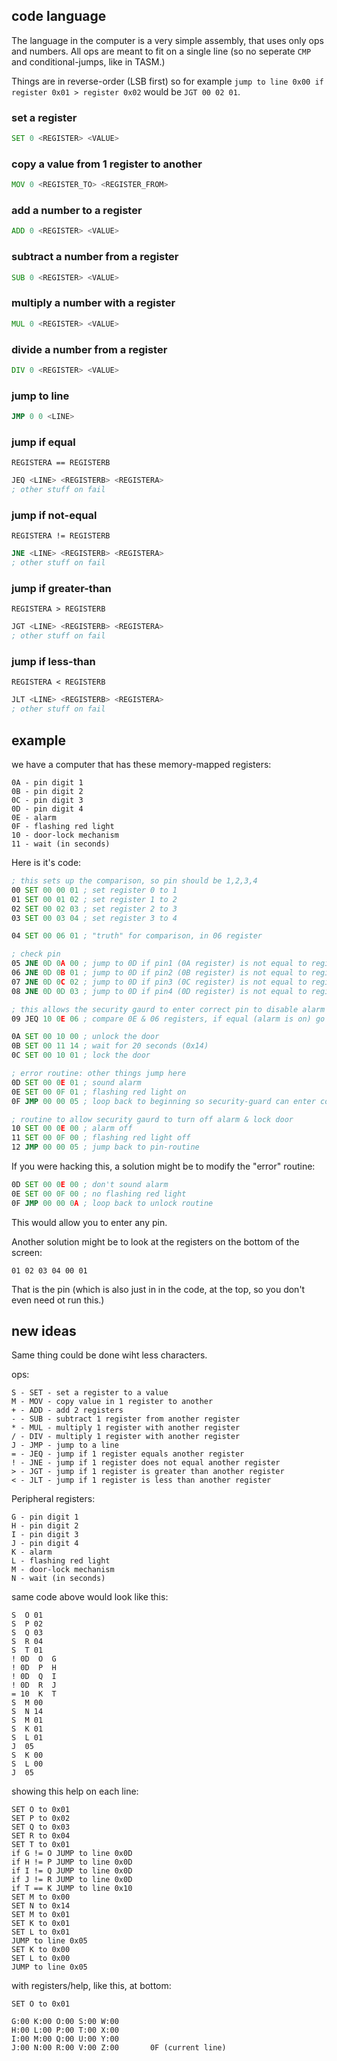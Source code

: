## code language

The language in the computer is a very simple assembly, that uses only ops and numbers. All ops are meant to fit on a single line (so no seperate `CMP` and conditional-jumps, like in TASM.)

Things are in reverse-order (LSB first) so for example `jump to line 0x00 if register 0x01 > register 0x02` would be `JGT 00 02 01`.

### set a register

```asm
SET 0 <REGISTER> <VALUE>
```

### copy a value from 1 register to another

```asm
MOV 0 <REGISTER_TO> <REGISTER_FROM>
```

### add a number to a register

```asm
ADD 0 <REGISTER> <VALUE>
```

### subtract a number from a register

```asm
SUB 0 <REGISTER> <VALUE>
```

### multiply a number with a register

```asm
MUL 0 <REGISTER> <VALUE>
```

### divide a number from a register

```asm
DIV 0 <REGISTER> <VALUE>
```

### jump to line

```asm
JMP 0 0 <LINE>
```

### jump if equal

`REGISTERA == REGISTERB`

```asm
JEQ <LINE> <REGISTERB> <REGISTERA>
; other stuff on fail
```

### jump if not-equal

`REGISTERA != REGISTERB`

```asm
JNE <LINE> <REGISTERB> <REGISTERA>
; other stuff on fail
```

### jump if greater-than

`REGISTERA > REGISTERB`

```asm
JGT <LINE> <REGISTERB> <REGISTERA>
; other stuff on fail
```

### jump if less-than

`REGISTERA < REGISTERB`

```asm
JLT <LINE> <REGISTERB> <REGISTERA>
; other stuff on fail
```

## example

we have a computer that has these memory-mapped registers:

```
0A - pin digit 1
0B - pin digit 2
0C - pin digit 3
0D - pin digit 4
0E - alarm
0F - flashing red light
10 - door-lock mechanism
11 - wait (in seconds)
```

Here is it's code:

```asm
; this sets up the comparison, so pin should be 1,2,3,4
00 SET 00 00 01 ; set register 0 to 1
01 SET 00 01 02 ; set register 1 to 2
02 SET 00 02 03 ; set register 2 to 3
03 SET 00 03 04 ; set register 3 to 4

04 SET 00 06 01 ; "truth" for comparison, in 06 register

; check pin
05 JNE 0D 0A 00 ; jump to 0D if pin1 (0A register) is not equal to register 00 (1)
06 JNE 0D 0B 01 ; jump to 0D if pin2 (0B register) is not equal to register 01 (2)
07 JNE 0D 0C 02 ; jump to 0D if pin3 (0C register) is not equal to register 02 (3)
08 JNE 0D 0D 03 ; jump to 0D if pin4 (0D register) is not equal to register 03 (4)

; this allows the security gaurd to enter correct pin to disable alarm
09 JEQ 10 0E 06 ; compare 0E & 06 registers, if equal (alarm is on) go turn it off by jumping to 10

0A SET 00 10 00 ; unlock the door
0B SET 00 11 14 ; wait for 20 seconds (0x14)
0C SET 00 10 01 ; lock the door

; error routine: other things jump here
0D SET 00 0E 01 ; sound alarm
0E SET 00 0F 01 ; flashing red light on
0F JMP 00 00 05 ; loop back to beginning so security-guard can enter correct code to disable alarm

; routine to allow security gaurd to turn off alarm & lock door
10 SET 00 0E 00 ; alarm off
11 SET 00 0F 00 ; flashing red light off
12 JMP 00 00 05 ; jump back to pin-routine
```

If you were hacking this, a solution might be to modify the "error" routine:

```asm
0D SET 00 0E 00 ; don't sound alarm
0E SET 00 0F 00 ; no flashing red light
0F JMP 00 00 0A ; loop back to unlock routine
```

This would allow you to enter any pin.

Another solution might be to look at the registers on the bottom of the screen:

```
01 02 03 04 00 01
```

That is the pin (which is also just in in the code, at the top, so you don't even need ot run this.)


## new ideas

Same thing could be done wiht less characters.

ops:

```
S - SET - set a register to a value
M - MOV - copy value in 1 register to another
+ - ADD - add 2 registers
- - SUB - subtract 1 register from another register
* - MUL - multiply 1 register with another register
/ - DIV - multiply 1 register with another register
J - JMP - jump to a line
= - JEQ - jump if 1 register equals another register
! - JNE - jump if 1 register does not equal another register
> - JGT - jump if 1 register is greater than another register
< - JLT - jump if 1 register is less than another register
```

Peripheral registers:

```
G - pin digit 1
H - pin digit 2
I - pin digit 3
J - pin digit 4
K - alarm
L - flashing red light
M - door-lock mechanism
N - wait (in seconds)
```

same code above would look like this:

```
S  O 01   
S  P 02   
S  Q 03   
S  R 04   
S  T 01   
! 0D  O  G
! 0D  P  H
! 0D  Q  I
! 0D  R  J
= 10  K  T
S  M 00   
S  N 14   
S  M 01   
S  K 01   
S  L 01   
J  05     
S  K 00   
S  L 00   
J  05     
```

showing this help on each line:

```
SET O to 0x01
SET P to 0x02
SET Q to 0x03
SET R to 0x04
SET T to 0x01
if G != O JUMP to line 0x0D
if H != P JUMP to line 0x0D
if I != Q JUMP to line 0x0D
if J != R JUMP to line 0x0D
if T == K JUMP to line 0x10
SET M to 0x00
SET N to 0x14
SET M to 0x01
SET K to 0x01
SET L to 0x01
JUMP to line 0x05
SET K to 0x00
SET L to 0x00
JUMP to line 0x05
```

with registers/help, like this, at bottom:

```
SET O to 0x01

G:00 K:00 O:00 S:00 W:00
H:00 L:00 P:00 T:00 X:00
I:00 M:00 Q:00 U:00 Y:00
J:00 N:00 R:00 V:00 Z:00       0F (current line)
```